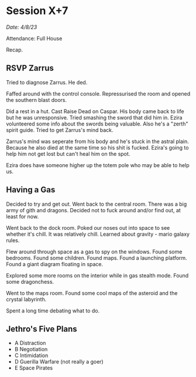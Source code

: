 # Session X+7

_Date: 4/8/23_

Attendance: Full House

Recap.

## RSVP Zarrus

Tried to diagnose Zarrus. He ded.

Faffed around with the control console. Repressurised the room and opened the southern blast doors.

Did a rest in a hut. Cast Raise Dead on Caspar. His body came back to life but he was unresponsive. Tried smashing the sword  that did him in. Ezira volunteered some info about the swords being valuable. Also he's a "zerth" spirit guide. Tried to get Zarrus's mind back.

Zarrus's mind was seperate from his body and he's stuck in the astral plain. Because he also died at the same time so his shit is fucked. Ezira's going to help him not get lost but can't heal him on the spot.

Ezira does have someone higher up the totem pole who may be able to help us.

## Having a Gas

Decided to try and get out. Went back to the central room. There was a big army of gith and dragons. Decided not to fuck around and/or find out, at least for now.

Went back to the dock room. Poked our noses out into space to see whether it's chill. It was relatively chill. Learned about gravity - mario galaxy rules.

Flew around through space as a gas to spy on the windows. Found some bedrooms. Found some children. Found maps. Found a launching platform. Found a giant diagram floating in space.

Explored some more rooms on the interior while in gas stealth mode. Found some dragonchess.

Went to the maps room. Found some cool maps of the asteroid and the crystal labyrinth.

Spent a long time debating what to do.

## Jethro's Five Plans

* A Distraction
* B Negotiation
* C Intimidation
* D Guerilla Warfare (not really a goer)
* E Space Pirates

